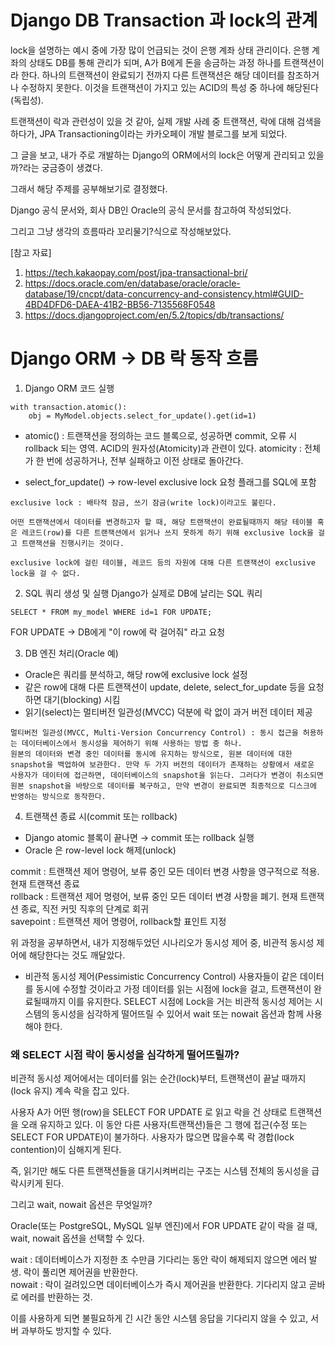 # Django DB Transaction 과 lock의 관계
lock을 설명하는 예시 중에 가장 많이 언급되는 것이 은행 계좌 상태 관리이다. 
은행 계좌의 상태도 DB를 통해 관리가 되며, A가 B에게 돈을 송금하는 과정 하나를 트랜잭션이라 한다. 하나의 트랜잭션이 완료되기 전까지 다른 트랜잭션은 해당 데이터를 참조하거나 수정하지 못한다. 이것을 트랜잭션이 가지고 있는 ACID의 특성 중 하나에 해당된다(독립성).

트랜잭션이 락과 관련성이 있을 것 같아, 실제 개발 사례 중 트랜잭션, 락에 대해 검색을 하다가, JPA Transactioning이라는 카카오페이 개발 블로그를 보게 되었다.   

그 글을 보고, 내가 주로 개발하는 Django의 ORM에서의 lock은 어떻게 관리되고 있을까?라는 궁금증이 생겼다.

그래서 해당 주제를 공부해보기로 결정했다.

Django 공식 문서와, 회사 DB인 Oracle의 공식 문서를 참고하여 작성되었다.

그리고 그냥 생각의 흐름따라 꼬리물기?식으로 작성해보았다.

[참고 자료] 
1. https://tech.kakaopay.com/post/jpa-transactional-bri/
2. https://docs.oracle.com/en/database/oracle/oracle-database/19/cncpt/data-concurrency-and-consistency.html#GUID-4BD4DFD6-DAEA-41B2-BB56-7135568F0548
3. https://docs.djangoproject.com/en/5.2/topics/db/transactions/

# Django ORM → DB 락 동작 흐름

1. Django ORM 코드 실행

```
with transaction.atomic():
    obj = MyModel.objects.select_for_update().get(id=1)
```

* atomic() : 트랜잭션을 정의하는 코드 블록으로, 성공하면 commit,  오류 시 rollback 되는 영역. ACID의 원자성(Atomicity)과 관련이 있다. 
atomicity : 전체가 한 번에 성공하거나, 전부 실패하고 이전 상태로 돌아간다.

* select_for_update() → row-level exclusive lock 요청 플래그를 SQL에 포함

```
exclusive lock : 배타적 잠금, 쓰기 잠금(write lock)이라고도 불린다.

어떤 트랜잭션에서 데이터를 변경하고자 할 때, 해당 트랜잭션이 완료될때까지 해당 테이블 혹은 레코드(row)를 다른 트랜잭션에서 읽거나 쓰지 못하게 하기 위해 exclusive lock을 걸고 트랜잭션을 진행시키는 것이다.

exclusive lock에 걸린 테이블, 레코드 등의 자원에 대해 다른 트랜잭션이 exclusive lock을 걸 수 없다.
```

2. SQL 쿼리 생성 및 실행
Django가 실제로 DB에 날리는 SQL 쿼리 

```
SELECT * FROM my_model WHERE id=1 FOR UPDATE;
```

FOR UPDATE → DB에게 "이 row에 락 걸어줘" 라고 요청

3. DB 엔진 처리(Oracle 예)
* Oracle은 쿼리를 분석하고, 해당 row에 exclusive lock 설정
* 같은 row에 대해 다른 트랜잭션이 update, delete, select_for_update 등을 요청하면 대기(blocking) 시킴
* 읽기(select)는 멀티버전 일관성(MVCC) 덕분에 락 없이 과거 버전 데이터 제공

```
멀티버전 일관성(MVCC, Multi-Version Concurrency Control) : 동시 접근을 허용하는 데이터베이스에서 동시성을 제어하기 위해 사용하는 방법 중 하나.
원본의 데이터와 변경 중인 데이터를 동시에 유지하는 방식으로, 원본 데이터에 대한 snapshot을 백업하여 보관한다. 만약 두 가지 버전의 데이터가 존재하는 상황에서 새로운 사용자가 데이터에 접근하면, 데이터베이스의 snapshot을 읽는다. 그러다가 변경이 취소되면 원본 snapshot을 바탕으로 데이터를 복구하고, 만약 변경이 완료되면 최종적으로 디스크에 반영하는 방식으로 동작한다.
```

4. 트랜잭션 종료 시(commit 또는 rollback)
* Django atomic 블록이 끝나면 → commit 또는 rollback 실행
* Oracle 은 row-level lock 해제(unlock)

commit : 트랜잭션 제어 명령어, 보류 중인 모든 데이터 변경 사항을 영구적으로 적용. 현재 트랜잭션 종료   
rollback : 트랜잭션 제어 명령어, 보류 중인 모든 데이터 변경 사항을 폐기. 현재 트랜잭션 종료, 직전 커밋 직후의 단계로 회귀   
savepoint : 트랜잭션 제어 명령어, rollback할 표인트 지정

위 과정을 공부하면서, 내가 지정해두었던 시나리오가 동시성 제어 중, 비관적 동시성 제어에 해당한다는 것도 깨달았다. 

* 비관적 동시성 제어(Pessimistic Concurrency Control)
사용자들이 같은 데이터를 동시에 수정할 것이라고 가정
데이터를 읽는 시점에 lock을 걸고, 트랜잭션이 완료될때까지 이를 유지한다.
SELECT 시점에 Lock을 거는 비관적 동시성 제어는 시스템의 동시성을 심각하게 떨어뜨릴 수 있어서 wait 또는 nowait 옵션과 함께 사용해야 한다.

### 왜 SELECT 시점 락이 동시성을 심각하게 떨어뜨릴까?

비관적 동시성 제어에서는 데이터를 읽는 순간(lock)부터, 트랜잭션이 끝날 때까지(lock 유지) 계속 락을 잡고 있다.

사용자 A가 어떤 행(row)을 SELECT FOR UPDATE 로 읽고 락을 건 상태로 트랜잭션을 오래 유지하고 있다. 이 동안 다른 사용자(트랜잭션)들은 그 행에 접근(수정 또는 SELECT FOR UPDATE)이 불가하다. 사용자가 많으면 많을수록 락 경합(lock contention)이 심해지게 된다.

즉, 읽기만 해도 다른 트랜잭션들을 대기시켜버리는 구조는 시스템 전체의 동시성을 급락시키게 된다.

그리고 wait, nowait 옵션은 무엇일까?

Oracle(또는 PostgreSQL, MySQL 일부 엔진)에서 FOR UPDATE 같이 락을 걸 때, wait, nowait 옵션을 선택할 수 있다.

wait : 데이터베이스가 지정한 초 수만큼 기다리는 동안 락이 해제되지 않으면 에러 발생.
락이 풀리면 제어권을 반환한다.   
nowait : 락이 걸려있으면 데이터베이스가 즉시 제어권을 반환한다. 기다리지 않고 곧바로 에러를 반환하는 것.

이를 사용하게 되면 불필요하게 긴 시간 동안 시스템 응답을 기다리지 않을 수 있고, 서버 과부하도 방지할 수 있다.




